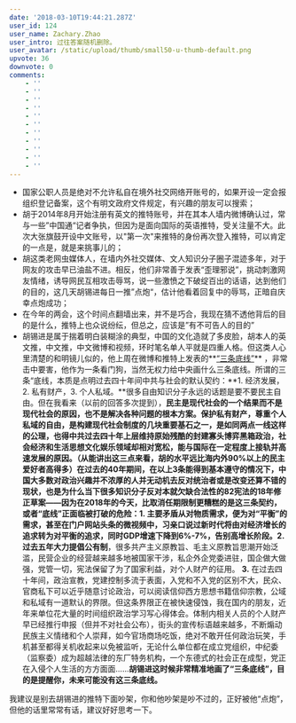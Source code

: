 ```yaml
---
date: '2018-03-10T19:44:21.287Z'
user_id: 124
user_name: Zachary.Zhao
user_intro: 过往答案随机删除。
user_avatar: /static/upload/thumb/small50-u-thumb-default.png
upvote: 36
downvote: 0
comments:
    - ''
    - ''
    - ''
    - ''
    - ''
    - ''
    - ''
    - ''
    - ''
    - ''
    - ''
---
```


*   国家公职人员是绝对不允许私自在境外社交网络开账号的，如果开设一定会报组织登记备案，这个有明文政府文件规定，有兴趣的朋友可以搜索；
*   胡于2014年8月开始注册有英文的推特账号，并在其本人墙内微博确认过，常与一些”中国通“记者争执，但因为是面向国际的英语推特，受关注量不大。此次大张旗鼓开设中文账号，以"第一次"来推特的身份再次登入推特，可以肯定的一点是，就是来挑事儿的；
*   胡这类老网虫媒体人，在墙内外社交媒体、文人知识分子圈子混迹多年，对于网友的攻击早已油盐不进。相反，他们非常善于发表“歪理邪说”，挑动刺激网友情绪，诱导网民互相攻击辱骂，说一些激愤之下破绽百出的话语，达到他们的目的，这几天胡锡进每日一推”点炮“，估计他看着回复中的辱骂，正暗自庆幸点炮成功；
*   在今年的两会，这个时间点翻墙出来，并不是巧合，我现在猜不透他背后的目的是什么，推特上也众说纷纭，但总之，应该是”有不可告人的目的”
*   胡锡进是属于揣着明白装糊涂的典型，中国的文化造就了多皮脸，胡本人的英文推，中文推，中文微博和视频，环时笔名单人平就是四重人格。但这类人心里清楚的和明镜儿似的，他上周在微博和推特上发表的**[“三条底线”](https://twitter.com/HuXijin_huanqiu/status/970591599620059136)** ，非常击中要害，他作为一条看门狗，当然无权力给中央画什么三条底线。所谓的三条“底线，本质是点明过去四十年间中共与社会的默认契约：**1\. 经济发展，2. 私有财产，3. 个人私域。**很多自由知识分子永远的话题是要不要民主自由。但在我看来（以前的回答多次提到），**民主是现代社会的一个结果而不是现代社会的原因，也不是解决各种问题的根本方案。**保护私有财产，尊重个人私域的自由，是构建现代社会制度的几块重要基石之一，是如同两点一线这样的公理，也得中共过去四十年上层维持原始残酷的封建寡头博弈黑箱政治，社会经济和生活思想文化娱乐领域却相对宽松，能与国际在一定程度上接轨并高速发展的原因。（从能讲出这三点来看，胡的水平远比海内外90%以上的民主爱好者高得多）在过去的40年期间，在以上3条能得到基本遵守的情况下，中国大多数对政治兴趣并不浓厚的人并无动机去反对统治者或是改变还算不错的现状，也是为什么当下很多知识分子反对本就欠缺合法性的82宪法的18年修正草案——因为在2018年的今天，比取消任期限制更糟糕的是这三条契约，或者“底线”正面临被打破的危险：**1\.** 主要矛盾从对物质需求，便为对“平衡”的需求，甚至在门户网站头条的微视频中，习亲口说过新时代将由对经济增长的追求转为对平衡的追求，同时GDP增速下降到6%-7%，告别高增长阶段。**2.** 过去五年大力提倡**公有制**，很多共产主义原教旨、毛主义原教旨思潮开始泛滥，民营企业的经营越来越多地被国家干涉，私企外企党委进驻，国企做大做强，党管一切，宪法保留了为了国家利益，对个人财产的征用。 **3.** 在过去四十年间，政治宣教，党建控制多流于表面，入党和不入党的区别不大，民众、官商私下可以近乎随意讨论政治，可以阅读信仰西方思想书籍信仰宗教，公域和私域有一道默认的界限。但这条界限正在被快速侵蚀，我在国内的朋友，近年来单位花大量的时间组织政治学习写心得体会。体制内相关人员的个人财产早已经推行申报（但并不对社会公布），街头的宣传标语越来越多，不断煽动民族主义情绪和个人崇拜，如今官场商场吃饭，绝对不敢开任何政治玩笑，手机甚至都得关机收起来以免被监听，无论什么单位都在成立党组织，中纪委（监察委）成为超越法律的东厂特务机构，一个东德式的社会正在成型，党正在入侵个人生活的方方面面……**胡锡进这时候非常精准地画了“三条底线”，目的是提醒你，未来可能没有这三条底线。**

我建议是别去胡锡进的推特下面吵架，你和他吵架是吵不过的，正好被他“点炮”，但他的话里常常有话，建议好好思考一下。
